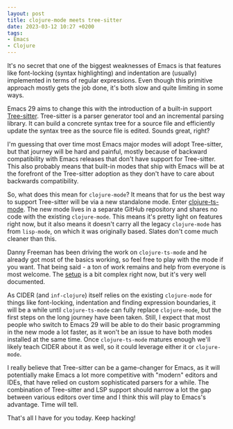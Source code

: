 ```yaml
---
layout: post
title: clojure-mode meets tree-sitter
date: 2023-03-12 10:27 +0200
tags:
- Emacs
- Clojure
---
```


It's no secret that one of the biggest weaknesses of Emacs is that features like
font-locking (syntax highlighting) and indentation are (usually) implemented in
terms of regular expressions. Even though this primitive approach mostly gets
the job done, it's both slow and quite limiting in some ways.

Emacs 29 aims to change this with the introduction of a built-in support
[Tree-sitter](https://tree-sitter.github.io/tree-sitter/). Tree-sitter is a
parser generator tool and an incremental parsing library. It can build a
concrete syntax tree for a source file and efficiently update the syntax tree as
the source file is edited. Sounds great, right?

I'm guessing that over time most Emacs major modes will adopt Tree-sitter, but
that journey will be hard and painful, mostly because of backward compatibility
with Emacs releases that don't have support for Tree-sitter. This also probably
means that built-in modes that ship with Emacs will be at the forefront of the
Tree-sitter adoption as they don't have to care about backwards compatibility.

So, what does this mean for `clojure-mode`? It means that for us the best way to
support Tree-sitter will be via a new standalone mode. Enter
[clojure-ts-mode](https://github.com/clojure-emacs/clojure-ts-mode). The new
mode lives in a separate GitHub repository and shares no code with the existing
`clojure-mode`. This means it's pretty light on features right now, but it also
means it doesn't carry all the legacy `clojure-mode` has from `lisp-mode`, on
which it was originally based. Slates don't come much cleaner than this.

Danny Freeman has been driving the work on `clojure-ts-mode` and he already got
most of the basics working, so feel free to play with the mode if you want. That
being said - a ton of work remains and help from everyone is most welcome. The
[setup](https://github.com/clojure-emacs/clojure-ts-mode#installation) is a bit
complex right now, but it's very well documented.

As CIDER (and `inf-clojure`) itself relies on the existing `clojure-mode` for
things like font-locking, indentation and finding expression boundaries, it will
be a while until `clojure-ts-mode` can fully replace `clojure-mode`, but the
first steps on the long journey have been taken. Still, I expect that most
people who switch to Emacs 29 will be able to do their basic programming in the
new mode a lot faster, as it won't be an issue to have both modes installed at the same time. Once `clojure-ts-mode` matures enough we'll likely teach CIDER about it as well, so it could leverage either it or `clojure-mode`.

I really believe that Tree-sitter can be a game-changer for Emacs, as it will
potentially make Emacs a lot more competitive with "modern" editors and IDEs,
that have relied on custom sophisticated parsers for a while. The combination of
Tree-sitter and LSP support should narrow a lot the gap between various editors
over time and I think this will play to Emacs's advantage. Time will tell.

That's all I have for you today. Keep hacking!
